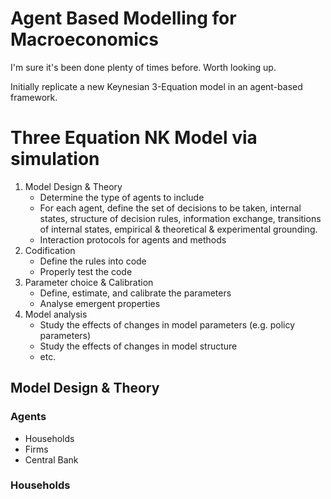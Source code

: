 # Agent Based Modelling for Macroeconomics
I'm sure it's been done plenty of times before. Worth looking up.

Initially replicate a new Keynesian 3-Equation model in an agent-based framework.

# Three Equation NK Model via simulation

1. Model Design & Theory
    - Determine the type of agents to include
    - For each agent, define the set of decisions to be taken, internal states, structure of decision rules, information exchange, transitions of internal states, empirical & theoretical & experimental grounding.
    - Interaction protocols for agents and methods
2. Codification
    - Define the rules into code
    - Properly test the code
3. Parameter choice & Calibration
    - Define, estimate, and calibrate the parameters
    - Analyse emergent properties
4. Model analysis
    - Study the effects of changes in model parameters (e.g. policy parameters)
    - Study the effects of changes in model structure
    - etc.


## Model Design & Theory

### Agents
- Households
- Firms
- Central Bank

### Households
